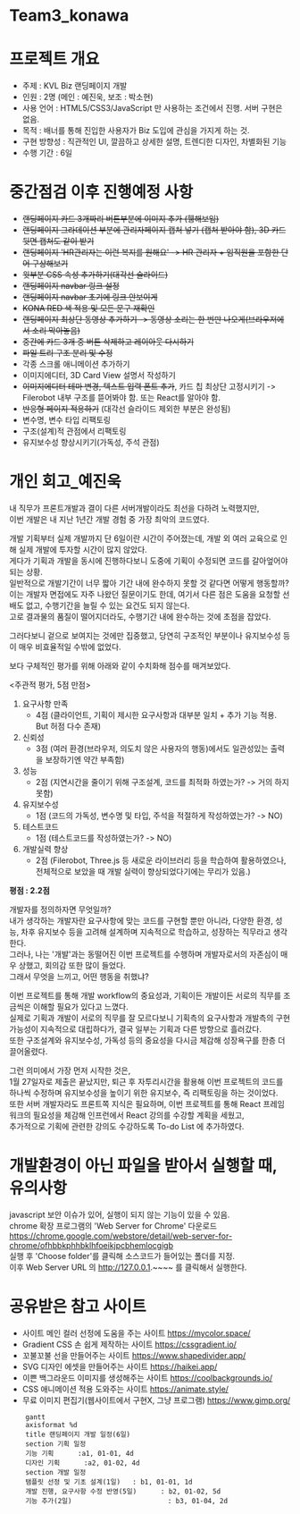 # Team3_konawa
# 프로젝트 개요
- 주제 : KVL Biz 랜딩페이지 개발
- 인원 : 2명 (메인 : 예진욱, 보조 : 박소현)
- 사용 언어 : HTML5/CSS3/JavaScript 만 사용하는 조건에서 진행. 서버 구현은 없음.
- 목적 : 배너를 통해 진입한 사용자가 Biz 도입에 관심을 가지게 하는 것.
- 구현 방향성 : 직관적인 UI, 깔끔하고 상세한 설명, 트렌디한 디자인, 차별화된 기능
- 수행 기간 : 6일

# 중간점검 이후 진행예정 사항
- ~~랜딩페이지 카드 3개짜리 버튼부분에 이미지 추가 (휑해보임)~~
- ~~랜딩페이지 그라데이션 부분에 관리자페이지 캡처 넣기 (캡처 받아야 함), 3D 카드 뒷면 캡처도 같이 받기~~
- ~~랜딩페이지 'HR관리자는 이런 복지를 원해요' -> HR 관리자 + 임직원을 포함한 단어 구상해보기~~
- ~~윗부분 CSS 속성 추가하기(대각선 슬라이드)~~
- ~~랜딩페이지 navbar 링크 설정~~
- ~~랜딩페이지 navbar 초기에 링크 안보이게~~
- ~~KONA RED 색 적용 및 모든 문구 재확인~~
- ~~랜딩페이지 최상단 동영상 추가하기 -> 동영상 소리는 한 번만 나오게(브라우저에서 소리 막아놓음)~~
- ~~중간에 카드 3개 중 버튼 삭제하고 레이아웃 다시하기~~
- ~~파일 트리 구조 분리 및 수정~~
- 각종 스크롤 애니메이션 추가하기
- 이미지에디터, 3D Card View 설명서 작성하기
- ~~이미지에디터 테마 변경, 텍스트 입력 폰트 추가~~, 카드 칩 최상단 고정시키기 -> Filerobot 내부 구조를 뜯어봐야 함. 또는 React를 알아야 함.
- ~~반응형 페이지 적용하기~~ (대각선 슬라이드 제외한 부분은 완성됨)
- 변수명, 변수 타입 리팩토링
- 구조(설계)적 관점에서 리팩토링
- 유지보수성 향상시키기(가독성, 주석 관점)

# 개인 회고_예진욱
내 직무가 프론트개발과 결이 다른 서버개발이라도 최선을 다하려 노력했지만,<br>
이번 개발은 내 지난 1년간 개발 경험 중 가장 최악의 코드였다.<br>

개발 기획부터 실제 개발까지 단 6일이란 시간이 주어졌는데, 개발 외 여러 교육으로 인해 실제 개발에 투자할 시간이 많지 않았다.<br>
게다가 기획과 개발을 동시에 진행하다보니 도중에 기획이 수정되면 코드를 갈아엎어야 되는 상황.<br>
일반적으로 개발기간이 너무 짧아 기간 내에 완수하지 못할 것 같다면 어떻게 행동할까?<br>
이는 개발자 면접에도 자주 나왔던 질문이기도 한데, 여기서 다른 점은 도움을 요청할 선배도 없고, 수행기간을 늘릴 수 있는 요건도 되지 않는다.<br>
고로 결과물의 품질이 떨어지더라도, 수행기간 내에 완수하는 것에 초점을 잡았다.<br>

그러다보니 겉으로 보여지는 것에만 집중했고, 당연히 구조적인 부분이나 유지보수성 등이 매우 비효율적일 수밖에 없었다.<br>

보다 구체적인 평가를 위해 아래와 같이 수치화해 점수를 매겨보았다.<br>

<주관적 평가, 5점 만점><br>
1. 요구사항 만족 
    - 4점 (클라이언트, 기획이 제시한 요구사항과 대부분 일치 + 추가 기능 적용. But 허점 다수 존재)<br>
2. 신뢰성 
    - 3점 (여러 환경(브라우저, 의도치 않은 사용자의 행동)에서도 일관성있는 출력을 보장하기엔 약간 부족함)<br>
3. 성능
    - 2점 (지연시간을 줄이기 위해 구조설계, 코드를 최적화 하였는가? -> 거의 하지 못함)<br>
4. 유지보수성 
    - 1점 (코드의 가독성, 변수명 및 타입, 주석을 적절하게 작성하였는가? -> NO)<br>
5. 테스트코드
    - 1점 (테스트코드를 작성하였는가? -> NO)<br>
6. 개발실력 향상 
    - 2점 (Filerobot, Three.js 등 새로운 라이브러리 등을 학습하여 활용하였으나, 전체적으로 보았을 때 개발 실력이 향상되었다기에는 무리가 있음.)<br>
    
<b>평점 : 2.2점</b> <br>

개발자를 정의하자면 무엇일까?<br>
내가 생각하는 개발자란 요구사항에 맞는 코드를 구현할 뿐만 아니라, 다양한 환경, 성능, 차후 유지보수 등을 고려해 설계하며 지속적으로 학습하고, 성장하는 직무라고 생각한다.<br>
그러나, 나는 '개발'과는 동떨어진 이번 프로젝트를 수행하며 개발자로서의 자존심이 매우 상했고, 회의감 또한 많이 들었다.<br>
그래서 무엇을 느끼고, 어떤 행동을 취했냐?<br>

이번 프로젝트를 통해 개발 workflow의 중요성과, 기획이든 개발이든 서로의 직무를 조금씩은 이해할 필요가 있다고 느꼈다.<br>
실제로 기획과 개발이 서로의 직무를 잘 모르다보니 기획측의 요구사항과 개발측의 구현가능성이 지속적으로 대립하다가, 결국 일부는 기획과 다른 방향으로 흘러갔다.<br> 
또한 구조설계와 유지보수성, 가독성 등의 중요성을 다시금 체감해 성장욕구를 한층 더 끌어올렸다.<br>

그런 의미에서 가장 먼저 시작한 것은,<br>
1월 27일자로 제출은 끝났지만, 퇴근 후 자투리시간을 활용해 이번 프로젝트의 코드를 하나씩 수정하며 유지보수성을 높이기 위한 유지보수, 즉 리팩토링을 하는 것이었다.<br>
또한 서버 개발자라도 프론트쪽 지식은 필요하며, 이번 프로젝트를 통해 React 프레임워크의 필요성을 체감해 인프런에서 React 강의를 수강할 계획을 세웠고,<br> 
추가적으로 기획에 관련한 강의도 수강하도록 To-do List 에 추가하였다.<br>

# 개발환경이 아닌 파일을 받아서 실행할 때, 유의사항
javascript 보안 이슈가 있어, 실행이 되지 않는 기능이 있을 수 있음.<br>
chrome 확장 프로그램의 'Web Server for Chrome' 다운로드 <br>
https://chrome.google.com/webstore/detail/web-server-for-chrome/ofhbbkphhbklhfoeikjpcbhemlocgigb <br>
실행 후 'Choose folder'를 클릭해 소스코드가 들어있는 폴더를 지정.<br>
이후 Web Server URL 의 http://127.0.0.1.~~~~ 를 클릭해서 실행한다.<br>

# 공유받은 참고 사이트
- 사이트 메인 컬러 선정에 도움을 주는 사이트 https://mycolor.space/ <br> 
- Gradient CSS 손 쉽게 제작하는 사이트 https://cssgradient.io/ <br>
- 꼬불꼬불 선을 만들어주는 사이트 https://www.shapedivider.app/ <br>
- SVG 디자인 에셋을 만들어주는 사이트 https://haikei.app/ <br>
- 이쁜 백그라운드 이미지를 생성해주는 사이트 https://coolbackgrounds.io/ <br>
- CSS 애니메이션 적용 도와주는 사이트 https://animate.style/
- 무료 이미지 편집기(웹사이트에서 구현X, 그냥 프로그램) https://www.gimp.org/




```mermaid
    gantt
    axisformat %d
    title 랜딩페이지 개발 일정(6일)
    section 기획 일정
    기능 기획      :a1, 01-01, 4d
    디자인 기획      :a2, 01-02, 4d
    section 개발 일정
    탬플릿 선정 및 기초 설계(1일)   : b1, 01-01, 1d
    개발 진행, 요구사항 수정 반영(5일)      : b2, 01-02, 5d
    기능 추가(2일)                        : b3, 01-04, 2d
    
 
```
